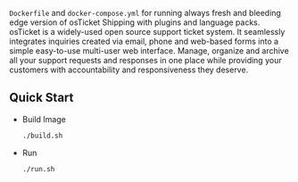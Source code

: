`Dockerfile` and `docker-compose.yml` for running always fresh and bleeding edge version of osTicket Shipping with plugins and language packs. osTicket is a widely-used open source support ticket system. It seamlessly integrates inquiries created via email, phone and web-based forms into a simple easy-to-use multi-user web interface. Manage, organize and archive all your support requests and responses in one place while providing your customers with accountability and responsiveness they deserve.




## Quick Start

- Build Image

    ```bash
    ./build.sh
    ```
- Run

    ```bash
    ./run.sh
    ```
    
